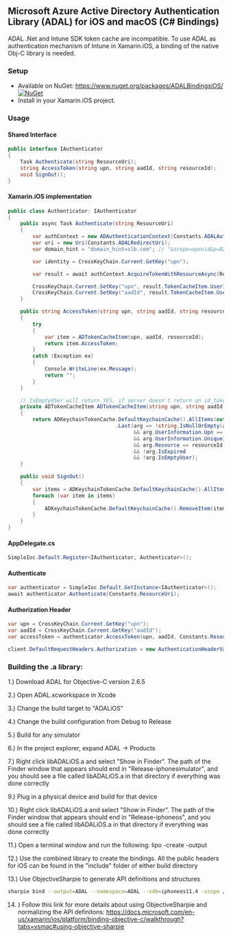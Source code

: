 ## Microsoft Azure Active Directory Authentication Library (ADAL) for iOS and macOS (C# Bindings)

ADAL .Net and Intune SDK token cache are incompatible. To use ADAL as authentication mechanism of Intune in Xamarin.iOS, a binding of the native Obj-C library is needed.

### Setup

* Available on NuGet: https://www.nuget.org/packages/ADALBindingsiOS/ [![NuGet](https://img.shields.io/nuget/v/ADALBindingsiOS.svg?label=NuGet)](https://www.nuget.org/packages/ADALBindingsiOS/)
* Install in your Xamarin.iOS project.
  
### Usage

#### Shared Interface

```cs
public interface IAuthenticator
{
    Task Authenticate(string ResourceUri);
    string AccessToken(string upn, string aadId, string resourceId);
    void SignOut();
}
```

#### Xamarin.iOS implementation

```cs
public class Authenticator: IAuthenticator
{
    public async Task Authenticate(string ResourceUri)
    {
        var authContext = new ADAuthenticationContext(Constants.ADALAuthority, false, out ADAuthenticationError error);
        var uri = new Uri(Constants.ADALRedirectUri);
        var domain_hint = "domain_hint=slb.com"; // "&scope=openid&p=B2C_1_xyz_sign_in"

        var identity = CrossKeyChain.Current.GetKey("upn");

        var result = await authContext.AcquireTokenWithResourceAsync(ResourceUri, Constants.ADALClientId, uri, identity, domain_hint);

        CrossKeyChain.Current.SetKey("upn", result.TokenCacheItem.UserInformation.Upn);
        CrossKeyChain.Current.SetKey("aadId", result.TokenCacheItem.UserInformation.UniqueId);
    }

    public string AccessToken(string upn, string aadId, string resourceId)
    {
        try
        {
            var item = ADTokenCacheItem(upn, aadId, resourceId);
            return item.AccessToken;
        }
        catch (Exception ex)
        {
            Console.WriteLine(ex.Message);
            return "";
        }
    }

    // IsEmptyUSer will return YES, if server doesn't return an id_token (not OIDC compliant).
    private ADTokenCacheItem ADTokenCacheItem(string upn, string aadId, string resourceId)
    {
        return ADKeychainTokenCache.DefaultKeychainCache().AllItems(out ADAuthenticationError error)
                                   .Last(arg => !string.IsNullOrEmpty(arg.AccessToken)
                                         && arg.UserInformation.Upn == upn
                                         && arg.UserInformation.UniqueId == aadId
                                         && arg.Resource == resourceId
                                         && !arg.IsExpired
                                         && !arg.IsEmptyUser);
    }

    public void SignOut()
    {
        var items = ADKeychainTokenCache.DefaultKeychainCache().AllItems(out ADAuthenticationError error);
        foreach (var item in items)
        {
            ADKeychainTokenCache.DefaultKeychainCache().RemoveItem(item, out error);
        }
    }
}   
```

#### AppDelegate.cs

```cs
SimpleIoc.Default.Register<IAuthenticator, Authenticator>();
```

#### Authenticate

```cs
var authenticator = SimpleIoc.Default.GetInstance<IAuthenticator>();
await authenticator.Authenticate(Constants.ResourceUri);
```

#### Authorization Header

```cs
var upn = CrossKeyChain.Current.GetKey("upn");
var aadId = CrossKeyChain.Current.GetKey("aadId");
var accessToken = authenticator.AccessToken(upn, aadId, Constants.ResourceUri);

client.DefaultRequestHeaders.Authorization = new AuthenticationHeaderValue("Bearer", accessToken);
```

### Building the .a library:

1.) Download ADAL for Objective-C version 2.6.5

2.) Open ADAL.xcworkspace in Xcode

3.) Change the build target to "ADALiOS"

4.) Change the build configuration from Debug to Release

5.) Build for any simulator

6.) In the project explorer, expand ADAL -> Products

7.) Right click libADALiOS.a and select "Show in Finder". The path of the Finder window that appears should end in "Release-iphonesimulator", and you should see a file called libADALiOS.a in that directory if everything was done correctly

9.) Plug in a physical device and build for that device

10.) Right click libADALiOS.a and select "Show in Finder". The path of the Finder window that appears should end in "Release-iphoneos", and you should see a file called libADALiOS.a in that directory if everything was done correctly

11.) Open a terminal window and run the following: lipo -create <path to iphoneos libADALiOS.a> <path to iphonesimulator libADALiOS.a> -output <path to new combined libADALiOS.a>
  
12.) Use the combined library to create the bindings. All the public headers for iOS can be found in the "include" folder of either build directory

13.) Use ObjectiveSharpie to generate API definitions and structures

```bash
sharpie bind --output=ADAL --namespace=ADAL --sdk=iphoneos11.4 -scope /users/alexrainman/Projects/ADALBindingsiOS/Headers /users/alexrainman/Projects/ADALBindingsiOS/Headers/*.h
```

14. ) Follow this link for more details about using ObjectiveSharpie and normalizing the API definitons: https://docs.microsoft.com/en-us/xamarin/ios/platform/binding-objective-c/walkthrough?tabs=vsmac#using-objective-sharpie

